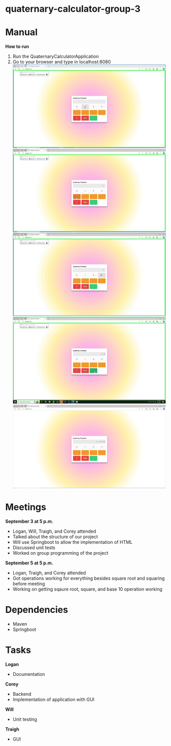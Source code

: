 # quaternary-calculator-group-3

# Manual
**How to run**
1. Run the QuaternaryCalculatorApplication
2. Go to your browser and type in localhost:8080
![Step1.PNG](resources%2FStep1.PNG)
![step2.PNG](resources%2Fstep2.PNG)
![Step3.PNG](resources%2FStep3.PNG)
![Step4.PNG](resources%2FStep4.PNG)
![Step5.PNG](resources%2FStep5.PNG)
# Meetings
**September 3 at 5 p.m.**
- Logan, Will, Traigh, and Corey attended
- Talked about the structure of our project
- Will use Springboot to allow the implementation of HTML
- Discussed unit tests
- Worked on group programming of the project

**September 5 at 5 p.m.**
- Logan, Traigh, and Corey attended
- Got operations working for everything besides square root and squaring before meeting
- Working on getting sqaure root, square, and base 10 operation working

# Dependencies
- Maven
- Springboot

# Tasks
**Logan**
- Documentation

**Corey**
- Backend
- Implementation of application with GUI

**Will**
- Unit testing

**Traigh**
- GUI


